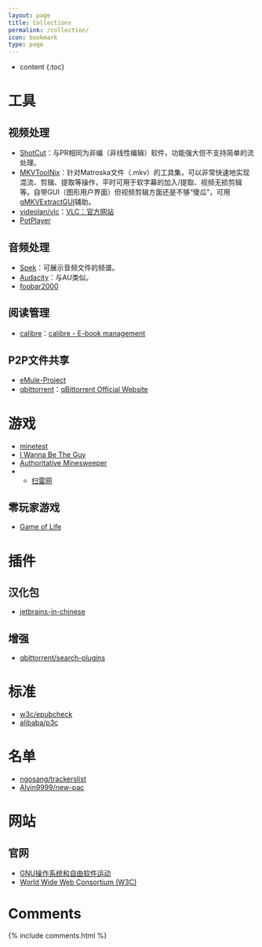 ```yaml
---
layout: page
title: Collections
permalink: /collection/
icon: bookmark
type: page
---
```


* content
{:toc}

# 工具
## 视频处理
- [ShotCut](https://github.com/mltframework/shotcut)：与PR相同为非编（非线性编辑）软件，功能强大但不支持简单的流处理。
- [MKVToolNix](https://mkvtoolnix.download/)：针对Matroska文件（.mkv）的工具集，可以非常快速地实现混流、剪辑、提取等操作，平时可用于软字幕的加入/提取、视频无损剪辑等。自带GUI（图形用户界面）但视频剪辑方面还是不够“傻瓜”，可用[gMKVExtractGUI](http://forum.doom9.org/showthread.php?t=170249)辅助。
- [videolan/vlc](https://github.com/videolan/vlc)：[VLC：官方网站](http://www.videolan.org/vlc/)
- [PotPlayer](https://potplayer.daum.net/)

## 音频处理
- [Spek](http://spek.cc/)：可展示音频文件的频谱。
- [Audacity](https://www.audacityteam.org/)：与AU类似。
- [foobar2000](https://www.foobar2000.org/)

## 阅读管理
- [calibre](https://github.com/kovidgoyal/calibre)：[calibre - E-book management](https://calibre-ebook.com/)

## P2P文件共享
- [eMule-Project](https://www.emule-project.net)
- [qbittorrent](https://github.com/qbittorrent/qBittorrent)：[qBittorrent Official Website](https://www.qbittorrent.org)

# 游戏
- [minetest](https://github.com/minetest/minetest)
- [I Wanna Be The Guy](https://iwbtg.kayin.moe/)
- [Authoritative Minesweeper](http://minesweeper.info/)
- - [扫雷网](http://saolei.wang)

## 零玩家游戏
- [Game of Life](https://playgameoflife.com/)

# 插件
## 汉化包
- [jetbrains-in-chinese](https://github.com/pingfangx/jetbrains-in-chinese)

## 增强
- [qbittorrent/search-plugins](https://github.com/qbittorrent/search-plugins)

# 标准
- [w3c/epubcheck](https://github.com/w3c/epubcheck)
- [alibaba/p3c](https://github.com/alibaba/p3c)

# 名单
- [ngosang/trackerslist](https://github.com/ngosang/trackerslist)
- [Alvin9999/new-pac](https://github.com/Alvin9999/new-pac)

# 网站
## 官网
- [GNU操作系统和自由软件运动](http://www.gnu.org/)
- [World Wide Web Consortium (W3C)](https://www.w3.org/)

# Comments

{% include comments.html %}
